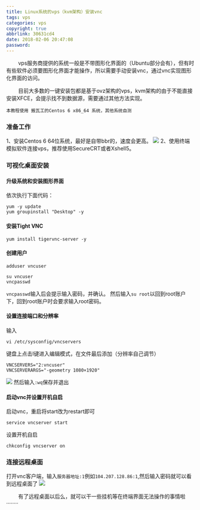```yaml
---
title: Linux系统的vps（kvm架构）安装vnc
tags: vps
categories: vps
copyright: true
abbrlink: 30631cd4
date: 2018-02-06 20:47:08
password:
---
```


&emsp; &emsp;vps服务商提供的系统一般是不带图形化界面的（Ubuntu部分会有），但有时有些软件必须要图形化界面才能操作，所以需要手动安装vnc，通过vnc实现图形化界面的访问。

&emsp; &emsp;目前大多数的一键安装包都是基于ovz架构的vps，kvm架构的由于不能直接安装XFCE，会提示找不到数据源，需要通过其他方法实现。

`本教程使用 搬瓦工的Centos 6 x86_64 系统，其他系统自测`

### 准备工作
1、安装Centos 6 64位系统，最好是自带bbr的，速度会更高。
![][1]
2、使用终端模拟软件连接vps，推荐使用SecureCRT或者Xshell5。
### 可视化桌面安装

#### 升级系统和安装图形界面
依次执行下面代码：
```
yum -y update
yum groupinstall "Desktop" -y
```
#### 安装Tight VNC
```
yum install tigervnc-server -y
```
#### 创建用户
```
adduser vncuser

su vncuser
vncpasswd
```
`vncpasswd`输入后会提示输入密码，并确认。
然后输入`su root`以回到root账户下，回到root账户时会要求输入root密码。

#### 设置连接端口和分辨率
输入
```
vi /etc/sysconfig/vncservers
```
键盘上点击I键进入编辑模式，在文件最后添加（分辨率自己调节）
```
VNCSERVERS="2:vncuser"
VNCSERVERARGS="-geometry 1080×1920"
```
![][2]
然后输入`:wq`保存并退出

#### 启动vnc并设置开机自启
启动vnc，重启将start改为restart即可
```
service vncserver start
```
设置开机自启
```
chkconfig vncserver on
```
### 连接远程桌面
打开vnc客户端，输入`服务器地址:1`例如`104.207.128.86:1`,然后输入密码就可以看到远程桌面了
![][3]


&emsp; &emsp;有了远程桌面以后么，就可以干一些挂机等在终端界面无法操作的事情啦········

  [1]: https://data.singlelovely.cn/xsj/20182/@%5DV0D9K8Y%7BTOL3LD6%28~UWDM.png
  [2]: https://data.singlelovely.cn/xsj/20182/%5BU4HMPKB9TOC1%5BN8%2809IQPL.png?75|imageslim
  [3]: https://data.singlelovely.cn/xsj/20182/37N0~QI8JIR@4BL32IGWDTT.png?75|imageslim